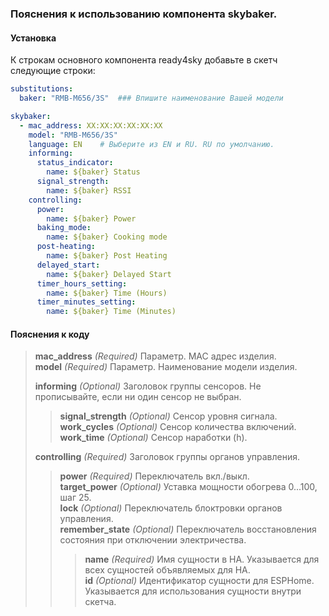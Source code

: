  ### Пояснения к использованию компонента skybaker.

#### Установка
К строкам основного компонента ready4sky добавьте в скетч следующие строки:

```yml
substitutions:
  baker: "RMB-M656/3S"  ### Впишите наименование Вашей модели

skybaker:
  - mac_address: XX:XX:XX:XX:XX:XX  
    model: "RMB-M656/3S"
    language: EN    # Выберите из EN и RU. RU по умолчанию.
    informing:
      status_indicator:
        name: ${baker} Status
      signal_strength:
        name: ${baker} RSSI
    controlling:
      power:
        name: ${baker} Power
      baking_mode:
        name: ${baker} Cooking mode
      post-heating:
        name: ${baker} Post Heating
      delayed_start:
        name: ${baker} Delayed Start
      timer_hours_setting:
        name: ${baker} Time (Hours)
      timer_minutes_setting:
        name: ${baker} Time (Minutes)
```

#### Пояснения к коду	
>**mac_address** *(Required)* Параметр. MAC адрес изделия.  
>**model** *(Required)* Параметр. Наименование модели изделия.  
>  
>**informing** *(Optional)* Заголовок группы сенсоров. Не прописывайте, если ни один сенсор не выбран.  
>>**signal_strength** *(Optional)* Сенсор уровня сигнала.  
>>**work_cycles** *(Optional)* Сенсор количества включений.  
>>**work_time** *(Optional)* Сенсор наработки (h).  
>  
>**controlling** *(Required)* Заголовок группы органов управления.  
>>**power** *(Required)* Переключатель вкл./выкл.   
>>**target_power** *(Optional)* Уставка мощности обогрева 0...100, шаг 25.  
>>**lock** *(Optional)* Переключатель блоктровки органов управления.  
>>**remember_state** *(Optional)* Переключатель восстановления состояния при отключении электричества.  
>>>**name** *(Required)* Имя сущности в HA. Указывается для всех сущностей объявляемых для HA.  
>>>**id** *(Optional)* Идентификатор сущности для ESPHome. Указывается для использования сущности внутри скетча. 

